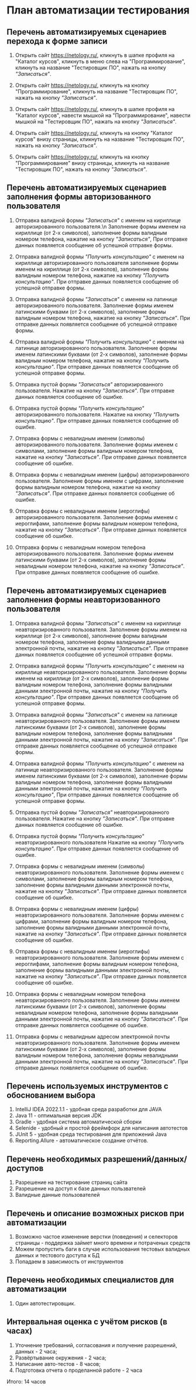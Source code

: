 # План автоматизации тестирования

## Перечень автоматизируемых сценариев перехода к форме записи

1. Открыть сайт https://netology.ru/,
кликнуть в шапке профиля на "Каталог курсов",
кликнуть в меню слева на "Программирование",
кликнуть на название "Тестировщик ПО",
нажать на кнопку *"Записаться"*.

2. Открыть сайт https://netology.ru/,
кликнуть на кнопку "Программирование",
кликнуть на название "Тестировщик ПО",
нажать на кнопку *"Записаться"*.

3. Открыть сайт https://netology.ru/,
кликнуть в шапке профиля на "Каталог курсов",
навести мышкой на "Программирование",
навести мышкой на "Тестировщик ПО",
нажать на кнопку *"Записаться"*.

4. Открыть сайт https://netology.ru/,
кликнуть на кнопку "Каталог курсов" внизу страницы,
кликнуть на название "Тестировщик ПО",
нажать на кнопку *"Записаться"*.

5. Открыть сайт https://netology.ru/,
кликнуть на кнопку "Программирование" внизу страницы,
кликнуть на название "Тестировщик ПО",
нажать на кнопку *"Записаться"*.


## Перечень автоматизируемых сценариев заполнения формы авторизованного пользователя

1. Отправка валидной формы *"Записаться"* с именем на кириллице авторизированного пользователя.\n
Заполнение формы именем на кириллице (от 2-х символов),
заполнение формы валидным номером телефона, 
нажатие на кнопку *"Записаться"*,
При отправке данных появляется сообщение об успешной отправке формы.

2. Отправка валидной формы *"Получить консультацию"* с именем на кириллице авторизированного пользователя
заполнение формы именем на кириллице (от 2-х символов),
заполнение формы валидным номером телефона, 
нажатие на кнопку *"Получить консультацию"*.
При отправке данных появляется сообщение об успешной отправке формы.

3. Отправка валидной формы *"Записаться"* с именем на латинице авторизированного пользователя.
Заполнение формы именем латинскими буквами (от 2-х символов),
заполнение формы валидным номером телефона, 
нажатие на кнопку *"Записаться"*.
При отправке данных появляется сообщение об успешной отправке формы.

4. Отправка валидной формы *"Получить консультацию"* с именем на латинице авторизированного пользователя.
Заполнение формы именем латинскими буквами (от 2-х символов),
заполнение формы валидным номером телефона, 
нажатие на кнопку *"Получить консультацию"*.
При отправке данных появляется сообщение об успешной отправке формы.

5. Отправка пустой формы *"Записаться"* авторизированного пользователя.
Нажатие на кнопку *"Записаться"*.
При отправке данных появляется сообщение об ошибке.

6. Отправка пустой формы *"Получить консультацию"* авторизированного пользователя.
Нажатие на кнопку *"Получить консультацию"*.
При отправке данных появляется сообщение об ошибке.

7. Отправка формы с невалидным именем (символы) авторизированного пользователя.
Заполнение формы именем с символами,
заполнение формы валидным номером телефона, 
нажатие на кнопку *"Записаться"*.
При отправке данных появляется сообщение об ошибке.

8. Отправка формы с невалидным именем (цифры) авторизированного пользователя.
Заполнение формы именем с цифрами,
заполнение формы валидным номером телефона, 
нажатие на кнопку *"Записаться"*.
При отправке данных появляется сообщение об ошибке.

9. Отправка формы с невалидным именем (иероглифы) авторизированного пользователя.
Заполнение формы именем с иероглифами,
заполнение формы валидным номером телефона, 
нажатие на кнопку *"Записаться"*.
При отправке данных появляется сообщение об ошибке.

10. Отправка формы с невалидным номером телефона авторизированного пользователя.
Заполнение формы именем латинскими буквами (от 2-х символов),
заполнение формы невалидным номером телефона, 
нажатие на кнопку *"Записаться"*.
При отправке данных появляется сообщение об ошибке.



## Перечень автоматизируемых сценариев заполнения формы неавторизованного пользователя

1. Отправка валидной формы *"Записаться"* с именем на кириллице неавторизированного пользователя.
Заполнение формы именем на кириллице (от 2-х символов),
заполнение формы валидным номером телефона, 
заполнение формы валидными данными электронной почты, 
нажатие на кнопку *"Записаться"*.
При отправке данных появляется сообщение об успешной отправке формы.

2. Отправка валидной формы *"Получить консультацию"* с именем на кириллице неавторизированного пользователя.
Заполнение формы именем на кириллице (от 2-х символов),
заполнение формы валидным номером телефона, 
заполнение формы валидными данными электронной почты,
нажатие на кнопку *"Получить консультацию"*.
При отправке данных появляется сообщение об успешной отправке формы.

3. Отправка валидной формы *"Записаться"* с именем на латинице неавторизированного пользователя.
Заполнение формы именем латинскими буквами (от 2-х символов),
заполнение формы валидным номером телефона, 
заполнение формы валидными данными электронной почты, 
нажатие на кнопку *"Записаться"*.
При отправке данных появляется сообщение об успешной отправке формы.

4. Отправка валидной формы *"Получить консультацию"* с именем на латинице неавторизированного пользователя.
Заполнение формы именем латинскими буквами (от 2-х символов),
заполнение формы валидным номером телефона, 
заполнение формы валидными данными электронной почты,
нажатие на кнопку *"Получить консультацию"*,
При отправке данных появляется сообщение об успешной отправке формы.

5. Отправка пустой формы *"Записаться"* неавторизированного пользователя.
Нажатие на кнопку *"Записаться"*.
При отправке данных появляется сообщение об ошибке.

6. Отправка пустой формы *"Получить консультацию"* неавторизированного пользователя
Нажатие на кнопку *"Получить консультацию"*.
При отправке данных появляется сообщение об ошибке.

7. Отправка формы с невалидным именем (символы) неавторизированного пользователя.
Заполнение формы именем с символами,
заполнение формы валидным номером телефона, 
заполнение формы валидными данными электронной почты, 
нажатие на кнопку *"Записаться"*.
При отправке данных появляется сообщение об ошибке.

8. Отправка формы с невалидным именем (цифры) неавторизированного пользователя.
Заполнение формы именем с цифрами,
заполнение формы валидным номером телефона, 
заполнение формы валидными данными электронной почты, 
нажатие на кнопку *"Записаться"*.
При отправке данных появляется сообщение об ошибке.

9. Отправка формы с невалидным именем (иероглифы) неавторизированного пользователя.
Заполнение формы именем с иероглифами,
заполнение формы валидным номером телефона, 
заполнение формы валидными данными электронной почты, 
нажатие на кнопку *"Записаться"*.
При отправке данных появляется сообщение об ошибке.

10. Отправка формы с невалидным номером телефона неавторизированного пользователя.
Заполнение формы именем латинскими буквами (от 2-х символов),
заполнение формы невалидным номером телефона, 
заполнение формы валидными данными электронной почты, 
нажатие на кнопку *"Записаться"*.
При отправке данных появляется сообщение об ошибке.

11. Отправка формы с невалидным адресом электронной почты неавторизированного пользователя.
Заполнение формы именем латинскими буквами (от 2-х символов),
заполнение формы валидным номером телефона, 
заполнение формы невалидными данными электронной почты, 
нажатие на кнопку *"Записаться"*.
При отправке данных появляется сообщение об ошибке.



## Перечень используемых инструментов с обоснованием выбора

1. IntelliJ IDEA 2022.1.1 - удобная среда разработки для JAVA
2. Java 11 - оптимальная версия JDK
3. Gradle - удобная система автоматической сборки
4. Selenide - удобный и простой фреймфорк для написания автотестов
5. JUnit 5 - удобная среда тестирования для приложений Java
6. Reporting.Allure - автоматическое создание отчётов.

## Перечень необходимых разрешений/данных/доступов

1. Разрешение на тестирование страниц сайта
2. Разрешение на доступ к базе данных пользвателей
3. Валидные данные пользователей

## Перечень и описание возможных рисков при автоматизации

1. Возможно частое изменение верстки (поведения) и селекторов страницы - поддержка займет много времени и потраченых средств
2. Можем пропустить баги в случае использования тестовых валидных данных и тестового доступа к БД
3. Попадаем в зависимость от инструментов 

## Перечень необходимых специалистов для автоматизации

1. Один автотестировщик.

## Интервальная оценка с учётом рисков (в часах)

1. Уточнение требований, cогласования и получение разрешений, данных - 2 часа;
2. Развёртывание окружения - 2 часа;
3. Написание авто-тестов - 8 часов;
4. Подготовка отчета о проделанной работе - 2 часа

Итого: 14 часов
